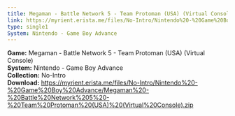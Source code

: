 ```yaml
---
title: Megaman - Battle Network 5 - Team Protoman (USA) (Virtual Console)
link: https://myrient.erista.me/files/No-Intro/Nintendo%20-%20Game%20Boy%20Advance/Megaman%20-%20Battle%20Network%205%20-%20Team%20Protoman%20(USA)%20(Virtual%20Console).zip
type: single1
System: Nintendo - Game Boy Advance
---
```

<b>Game:</b> Megaman - Battle Network 5 - Team Protoman (USA) (Virtual Console)<br>
<b>System:</b> Nintendo - Game Boy Advance<br>
<b>Collection:</b> No-Intro<br>
<b>Download:</b> https://myrient.erista.me/files/No-Intro/Nintendo%20-%20Game%20Boy%20Advance/Megaman%20-%20Battle%20Network%205%20-%20Team%20Protoman%20(USA)%20(Virtual%20Console).zip